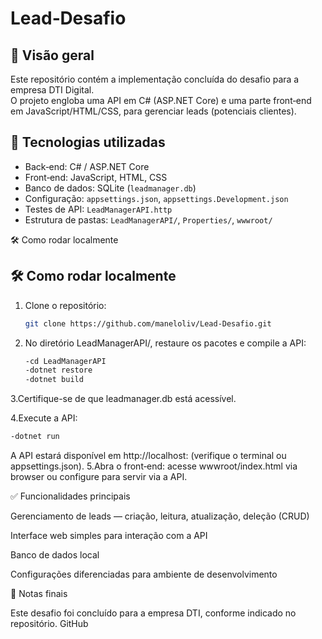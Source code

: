 # Lead‑Desafio

## 🧾 Visão geral  
Este repositório contém a implementação concluída do desafio para a empresa DTI Digital.  
O projeto engloba uma API em C# (ASP.NET Core) e uma parte front‑end em JavaScript/HTML/CSS, para gerenciar leads (potenciais clientes).

## 🚀 Tecnologias utilizadas  
- Back‑end: C# / ASP.NET Core  
- Front‑end: JavaScript, HTML, CSS  
- Banco de dados: SQLite (`leadmanager.db`)  
- Configuração: `appsettings.json`, `appsettings.Development.json`  
- Testes de API: `LeadManagerAPI.http`  
- Estrutura de pastas: `LeadManagerAPI/`, `Properties/`, `wwwroot/`

🛠 Como rodar localmente


## 🛠 Como rodar localmente  
1. Clone o repositório:  
   ```bash
   git clone https://github.com/maneloliv/Lead-Desafio.git
   ```

2. No diretório LeadManagerAPI/, restaure os pacotes e compile a API:
   ```bash
   -cd LeadManagerAPI
   -dotnet restore
   -dotnet build
   ```

3.Certifique-se de que leadmanager.db está acessível.

4.Execute a API:
   ```bash
   -dotnet run
   ```
A API estará disponível em http://localhost:<porta> (verifique o terminal ou appsettings.json).
5.Abra o front‑end: acesse wwwroot/index.html via browser ou configure para servir via a API.

✅ Funcionalidades principais

Gerenciamento de leads — criação, leitura, atualização, deleção (CRUD)

Interface web simples para interação com a API

Banco de dados local

Configurações diferenciadas para ambiente de desenvolvimento


📝 Notas finais

Este desafio foi concluído para a empresa DTI, conforme indicado no repositório. 
GitHub

